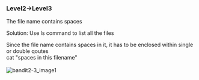 ### Level2->Level3

The file name contains spaces

Solution:
Use ls command to list all the files

Since the file name contains spaces in it, it has to be enclosed within single or double qoutes </br>
cat "spaces in this filename" </br>
</br>
![bandit2-3_image1](https://user-images.githubusercontent.com/88927842/172687339-084b6d0d-4919-44c8-a167-828f927bc2f8.png)